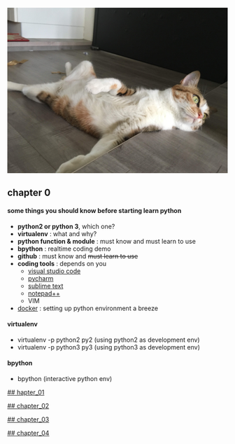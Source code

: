 ![mycat](./mycat.jpg)

## chapter 0

#### some things you  should know before starting learn python

- **python2  or python 3**, which one?
- **virtualenv** : what and why?
- **python function & module** : must know and must learn to use
- **bpython** : realtime coding demo
- **github** : must know and ~~must learn to use~~ 
- **coding tools** : depends on you
  - [visual studio code](https://code.visualstudio.com/)
  - [pycharm](https://www.jetbrains.com/pycharm/)
  - [sublime text](https://www.sublimetext.com/)
  - [notepad++](https://notepad-plus-plus.org/zh/)
  - VIM
- [docker](https://cgh2.github.io/docker101/) : setting up python environment a breeze

#### virtualenv

- virtualenv -p python2 py2 (using python2 as development env)
- virtualenv -p python3 py3 (using python3 as development env)

#### bpython

- bpython (interactive python env)


[## hapter_01](https://github.com/cgh2/python101/blob/master/chapter_01.md)

[## chapter_02](https://github.com/cgh2/python101/blob/master/chapter_02.md)

[## chapter_03](https://github.com/cgh2/python101/blob/master/chapter_03.md)

[## chapter_04](https://github.com/cgh2/python101/blob/master/chapter_04.md)
